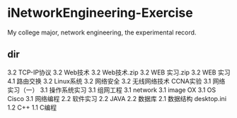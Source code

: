 # iNetworkEngineering-Exercise
My college major, network engineering, the experimental record.


## dir

3.2  TCP-IP协议3.2  Web技术3.2  Web技术.zip3.2  WEB 实习.zip3.2  WEB 实习4.1  路由交换3.2  Linux系统3.2  网络安全3.2  无线网络技术CCNA实验3.1  网络实习（一）3.1  操作系统实习3.1  组网工程3.1  network3.1  imageOX3.1  OSCisco3.1  网络编程2.2  软件实习2.2  JAVA2.2  数据库2.1  数据结构desktop.ini1.2  C++1.1  C编程